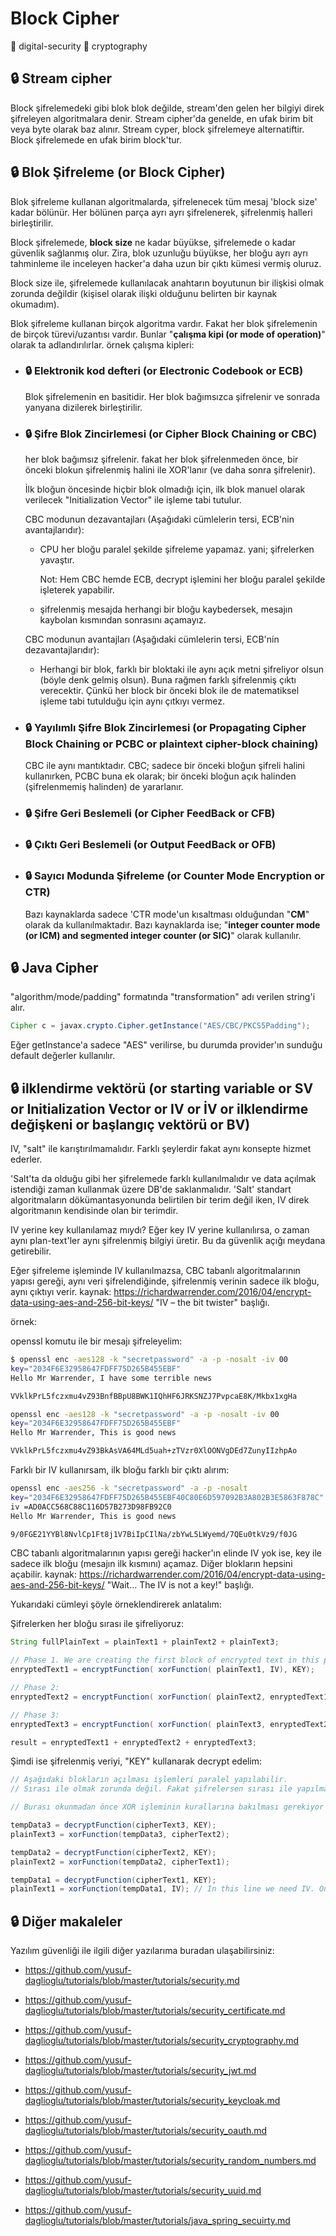 # Block Cipher

📎 digital-security 📎 cryptography

## 🔒 Stream cipher
Block şifrelemedeki gibi blok blok değilde, stream'den gelen her bilgiyi direk şifreleyen algoritmalara denir. Stream cipher'da genelde, en ufak birim bit veya byte olarak baz alınır. Stream cyper, block şifrelemeye alternatiftir. Block şifrelemede en ufak birim block'tur.

## 🔒 Blok Şifreleme (or Block Cipher)
Blok şifreleme kullanan algoritmalarda, şifrelenecek tüm mesaj 'block size' kadar bölünür. Her bölünen parça ayrı ayrı şifrelenerek, şifrelenmiş halleri birleştirilir.

Block şifrelemede, __block size__ ne kadar büyükse, şifrelemede o kadar güvenlik sağlanmış olur. Zira, blok uzunluğu büyükse, her bloğu ayrı ayrı tahminleme ile inceleyen hacker'a daha uzun bir çıktı kümesi vermiş oluruz.

Block size ile, şifrelemede kullanılacak anahtarın boyutunun bir ilişkisi olmak zorunda değildir (kişisel olarak ilişki olduğunu belirten bir kaynak okumadım).

Blok şifreleme kullanan birçok algoritma vardır. Fakat her blok şifrelemenin de birçok türevi/uzantısı vardır. Bunlar "__çalışma kipi (or mode of operation)__" olarak ta adlandırılırlar. örnek çalışma kipleri:

- ### 🔒 Elektronik kod defteri (or Electronic Codebook or ECB)

  Blok şifrelemenin en basitidir. Her blok bağımsızca şifrelenir ve sonrada yanyana dizilerek birleştirilir.

- ### 🔒 Şifre Blok Zincirlemesi (or Cipher Block Chaining or CBC)
  
  her blok bağımsız şifrelenir. fakat her blok şifrelenmeden önce, bir önceki blokun şifrelenmiş halini ile XOR'lanır (ve daha sonra şifrelenir).

  İlk bloğun öncesinde hiçbir blok olmadığı için, ilk blok manuel olarak verilecek "Initialization Vector" ile işleme tabi tutulur.

  CBC modunun dezavantajları (Aşağıdaki cümlelerin tersi, ECB'nin avantajlarıdır):

  - CPU her bloğu paralel şekilde şifreleme yapamaz. yani; şifrelerken yavaştır.

    Not: Hem CBC hemde ECB, decrypt işlemini her bloğu paralel şekilde işleterek yapabilir.

  - şifrelenmiş mesajda herhangi bir bloğu kaybedersek, mesajın kaybolan kısmından sonrasını açamayız.

  CBC modunun avantajları (Aşağıdaki cümlelerin tersi, ECB'nin dezavantajlarıdır):

  - Herhangi bir blok, farklı bir bloktaki ile aynı açık metni şifreliyor olsun (böyle denk gelmiş olsun). Buna rağmen farklı şifrelenmiş çıktı verecektir. Çünkü her block bir önceki blok ile de matematiksel işleme tabi tutulduğu için aynı çıtkıyı vermez. 

- ### 🔒 Yayılımlı Şifre Blok Zincirlemesi (or Propagating Cipher Block Chaining or PCBC or plaintext cipher-block chaining)

  CBC ile aynı mantıktadır. CBC; sadece bir önceki bloğun şifreli halini kullanırken, PCBC buna ek olarak; bir önceki bloğun açık halinden (şifrelenmemiş halinden) de yararlanır.

- ### 🔒 Şifre Geri Beslemeli (or Cipher FeedBack or CFB)

- ### 🔒 Çıktı Geri Beslemeli (or Output FeedBack or OFB)

- ### 🔒 Sayıcı Modunda Şifreleme (or Counter Mode Encryption or CTR)

  Bazı kaynaklarda sadece 'CTR mode'un kısaltması olduğundan "__CM__" olarak da kullanılmaktadır. Bazı kaynaklarda ise; "__integer counter mode (or ICM) and segmented integer counter (or SIC)__" olarak kullanılır.

## 🔒 Java Cipher
"algorithm/mode/padding" formatında "transformation" adı verilen string'i alır.

```java
Cipher c = javax.crypto.Cipher.getInstance("AES/CBC/PKCS5Padding");
```

Eğer getInstance'a sadece "AES" verilirse, bu durumda provider'ın sunduğu default değerler kullanılır.

## 🔒 ilklendirme vektörü (or starting variable or SV or Initialization Vector or IV or İV or ilklendirme değişkeni or başlangıç vektörü or BV)
IV, "salt" ile karıştırılmamalıdır. Farklı şeylerdir fakat aynı konsepte hizmet ederler.

'Salt'ta da olduğu gibi her şifrelemede farklı kullanılmalıdır ve data açılmak istendiği zaman kullanmak üzere DB'de saklanmalıdır. 'Salt' standart algoritmaların dökümantasyonunda belirtilen bir terim değil iken, IV direk algoritmanın kendisinde olan bir terimdir.

IV yerine key kullanılamaz mıydı? Eğer key IV yerine kullanılırsa, o zaman aynı plan-text'ler aynı şifrelenmiş bilgiyi üretir. Bu da güvenlik açığı meydana getirebilir.

Eğer şifreleme işleminde IV kullanılmazsa, CBC tabanlı algoritmalarının yapısı gereği, aynı veri şifrelendiğinde, şifrelenmiş verinin sadece ilk bloğu, aynı çıktıyı verir. kaynak: https://richardwarrender.com/2016/04/encrypt-data-using-aes-and-256-bit-keys/ "IV – the bit twister" başlığı.

örnek:

openssl komutu ile bir mesajı şifreleyelim:

```sh
$ openssl enc -aes128 -k "secretpassword" -a -p -nosalt -iv 00
key="2034F6E32958647FDFF75D265B455EBF"
Hello Mr Warrender, I have some terrible news

VVklkPrL5fczxmu4vZ93BnfBBpU8BWK1IQhHF6JRKSNZJ7PvpcaE8K/Mkbx1xgHa
```

```sh
openssl enc -aes128 -k "secretpassword" -a -p -nosalt -iv 00
key="2034F6E32958647FDFF75D265B455EBF"
Hello Mr Warrender, This is good news

VVklkPrL5fczxmu4vZ93BkAsVA64MLd5uah+zTVzr0XlOONVgDEd7ZunyIIzhpAo
```

Farklı bir IV kullanırsam, ilk bloğu farklı bir çıktı alırım:

```sh
openssl enc -aes256 -k "secretpassword" -a -p -nosalt
key="2034F6E32958647FDFF75D265B455EBF40C80E6D597092B3A802B3E5863F878C"
iv =AD0ACC568C88C116D57B273D98FB92C0
Hello Mr Warrender, This is good news

9/0FGE21YYBl8NvlCp1Ft8j1V7BiIpCIlNa/zbYwL5LWyemd/7QEu0tkVz9/f0JG
```

CBC tabanlı algoritmalarının yapısı gereği hacker'ın elinde IV yok ise, key ile sadece ilk bloğu (mesajın ilk kısmını) açamaz. Diğer blokların hepsini açabilir. kaynak: https://richardwarrender.com/2016/04/encrypt-data-using-aes-and-256-bit-keys/ "Wait... The IV is not a key!" başlığı.

Yukarıdaki cümleyi şöyle örneklendirerek anlatalım:

Şifrelerken her bloğu sırası ile şifreliyoruz:

```java
String fullPlainText = plainText1 + plainText2 + plainText3;

// Phase 1. We are creating the first block of encrypted text in this phase.
enryptedText1 = encryptFunction( xorFunction( plainText1, IV), KEY);

// Phase 2:
enryptedText2 = encryptFunction( xorFunction( plainText2, enryptedText1), KEY);

// Phase 3:
enryptedText3 = encryptFunction( xorFunction( plainText3, enryptedText2), KEY);

result = enryptedText1 + enryptedText2 + enryptedText3;
```

Şimdi ise şifrelenmiş veriyi, "KEY" kullanarak decrypt edelim:

```java
// Aşağıdaki blokların açılması işlemleri paralel yapılabilir.
// Sırası ile olmak zorunda değil. Fakat şifrelersen sırası ile yapılmak zorunda.

// Burası okunmadan önce XOR işleminin kurallarına bakılması gerekiyor şart (Başka dökümanda bu konu anlatıldı).

tempData3 = decryptFunction(cipherText3, KEY);
plainText3 = xorFunction(tempData3, cipherText2);

tempData2 = decryptFunction(cipherText2, KEY);
plainText2 = xorFunction(tempData2, cipherText1);

tempData1 = decryptFunction(cipherText1, KEY);
plainText1 = xorFunction(tempData1, IV); // In this line we need IV. Only "key" is not enought for this block.
```

## 🔒 Diğer makaleler
Yazılım güvenliği ile ilgili diğer yazılarıma buradan ulaşabilirsiniz:

- <a target='_blank' rel='noopener noreferrer' href='https://github.com/yusuf-daglioglu/tutorials/blob/master/tutorials/security.md'>https://github.com/yusuf-daglioglu/tutorials/blob/master/tutorials/security.md</a>

- <a target='_blank' rel='noopener noreferrer' href='https://github.com/yusuf-daglioglu/tutorials/blob/master/tutorials/security_certificate.md'>https://github.com/yusuf-daglioglu/tutorials/blob/master/tutorials/security_certificate.md</a>

- <a target='_blank' rel='noopener noreferrer' href='https://github.com/yusuf-daglioglu/tutorials/blob/master/tutorials/security_cryptography.md'>https://github.com/yusuf-daglioglu/tutorials/blob/master/tutorials/security_cryptography.md</a>

- <a target='_blank' rel='noopener noreferrer' href='https://github.com/yusuf-daglioglu/tutorials/blob/master/tutorials/security_jwt.md'>https://github.com/yusuf-daglioglu/tutorials/blob/master/tutorials/security_jwt.md</a>

- <a target='_blank' rel='noopener noreferrer' href='https://github.com/yusuf-daglioglu/tutorials/blob/master/tutorials/security_keycloak.md'>https://github.com/yusuf-daglioglu/tutorials/blob/master/tutorials/security_keycloak.md</a>

- <a target='_blank' rel='noopener noreferrer' href='https://github.com/yusuf-daglioglu/tutorials/blob/master/tutorials/security_oauth.md'>https://github.com/yusuf-daglioglu/tutorials/blob/master/tutorials/security_oauth.md</a>

- <a target='_blank' rel='noopener noreferrer' href='https://github.com/yusuf-daglioglu/tutorials/blob/master/tutorials/security_random_numbers.md'>https://github.com/yusuf-daglioglu/tutorials/blob/master/tutorials/security_random_numbers.md</a>

- <a target='_blank' rel='noopener noreferrer' href='https://github.com/yusuf-daglioglu/tutorials/blob/master/tutorials/security_random_numbers.md'>https://github.com/yusuf-daglioglu/tutorials/blob/master/tutorials/security_uuid.md</a>

- <a target='_blank' rel='noopener noreferrer' href='https://github.com/yusuf-daglioglu/tutorials/blob/master/tutorials/java_spring_secuirty.md'>https://github.com/yusuf-daglioglu/tutorials/blob/master/tutorials/java_spring_secuirty.md</a>
